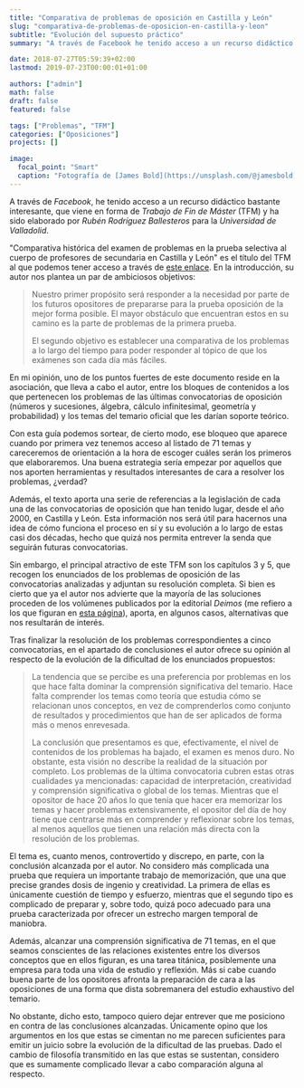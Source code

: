 ```yaml
---
title: "Comparativa de problemas de oposición en Castilla y León"
slug: "comparativa-de-problemas-de-oposicion-en-castilla-y-leon"
subtitle: "Evolución del supuesto práctico"
summary: "A través de Facebook he tenido acceso a un recurso didáctico bastante interesante, que viene en forma de Trabajo de Fin de Máster (TFM) y ha sido elaborado por Rubén Rodríguez Ballesteros para la Universidad de Valladolid."

date: 2018-07-27T05:59:39+02:00
lastmod: 2019-07-23T00:00:01+01:00

authors: ["admin"]
math: false
draft: false
featured: false

tags: ["Problemas", "TFM"]
categories: ["Oposiciones"]
projects: []

image:
  focal_point: "Smart"
  caption: "Fotografía de [James Bold](https://unsplash.com/@jamesbold), disponible en [Unsplash](https://unsplash.com/photos/lMQv3xVa8X4)."
---
```


A través de *Facebook*, he tenido acceso a un recurso didáctico bastante interesante, que viene en forma de *Trabajo de Fin de Máster* (TFM) y ha sido elaborado por *Rubén Rodríguez Ballesteros* para la *Universidad de Valladolid*.

"Comparativa histórica del examen de problemas en la prueba selectiva al cuerpo de profesores de secundaria en Castilla y León" es el título del TFM al que podemos tener acceso a través de [este enlace](http://uvadoc.uva.es/handle/10324/26136). En la introducción, su autor nos plantea un par de ambiciosos objetivos:

> Nuestro primer propósito será responder a la necesidad por parte de los futuros opositores de prepararse para la prueba oposición de la mejor forma posible. El mayor obstáculo que encuentran estos en su camino es la parte de problemas de la primera prueba. 
> 
> El segundo objetivo es establecer una comparativa de los problemas a lo largo del tiempo para poder responder al tópico de que los exámenes son cada día más fáciles.

En mi opinión, uno de los puntos fuertes de este documento reside en la asociación, que lleva a cabo el autor, entre los bloques de contenidos a los que pertenecen los problemas de las últimas convocatorias de oposición (números y sucesiones, álgebra, cálculo infinitesimal, geometría y probabilidad) y los temas del temario oficial que les darían soporte teórico.

Con esta guía podemos sortear, de cierto modo, ese bloqueo que aparece cuando por primera vez tenemos acceso al listado de 71 temas y careceremos de orientación a la hora de escoger cuáles serán los primeros que elaboraremos. Una buena estrategia sería empezar por aquellos que nos aporten herramientas y resultados interesantes de cara a resolver los problemas, ¿verdad?

Además, el texto aporta una serie de referencias a la legislación de cada una de las convocatorias de oposición que han tenido lugar, desde el año 2000, en Castilla y León. Esta información nos será útil para hacernos una idea de cómo funciona el proceso en sí y su evolución a lo largo de estas casi dos décadas, hecho que quizá nos permita entrever la senda que seguirán futuras convocatorias.

Sin embargo, el principal atractivo de este TFM son los capítulos 3 y 5, que recogen los enunciados de los problemas de oposición de las convocatorias analizadas y adjuntan su resolución completa. Si bien es cierto que ya el autor nos advierte que la mayoría de las soluciones proceden de los volúmenes publicados por la editorial *Deimos* (me refiero a los que figuran en [esta página](http://www.academiadeimos.es/?page_id=1025)), aporta, en algunos casos, alternativas que nos resultarán de interés.

Tras finalizar la resolución de los problemas correspondientes a cinco convocatorias, en el apartado de conclusiones el autor ofrece su opinión al respecto de la evolución de la dificultad de los enunciados propuestos:

> La tendencia que se percibe es una preferencia por problemas en los que hace falta dominar la comprensión significativa del temario. Hace falta comprender los temas como teoría que estudia cómo se relacionan unos conceptos, en vez de comprenderlos como conjunto de resultados y procedimientos que han de ser aplicados de forma más o menos enrevesada.
> 
> La conclusión que presentamos es que, efectivamente, el nivel de contenidos de los problemas ha bajado, el examen es menos duro. No obstante, esta visión no describe la realidad de la situación por completo. Los problemas de la última convocatoria cubren estas otras cualidades ya mencionadas: capacidad de interpretación, creatividad y comprensión significativa o global de los temas. Mientras que el opositor de hace 20 años lo que tenía que hacer era memorizar los temas y hacer problemas extensivamente, el opositor del día de hoy tiene que centrarse más en comprender y reflexionar sobre los temas, al menos aquellos que tienen una relación más directa con la resolución de los problemas.

El tema es, cuanto menos, controvertido y discrepo, en parte, con la conclusión alcanzada por el autor. No considero más complicada una prueba que requiera un importante trabajo de memorización, que una que precise grandes dosis de ingenio y creatividad. La primera de ellas es únicamente cuestión de tiempo y esfuerzo, mientras que el segundo tipo es complicado de preparar y, sobre todo, quizá poco adecuado para una prueba caracterizada por ofrecer un estrecho margen temporal de maniobra.

Además, alcanzar una comprensión significativa de 71 temas, en el que seamos conscientes de las relaciones existentes entre los diversos conceptos que en ellos figuran, es una tarea titánica, posiblemente una empresa para toda una vida de estudio y reflexión. Más si cabe cuando buena parte de los opositores afronta la preparación de cara a las oposiciones de una forma que dista sobremanera del estudio exhaustivo del temario.

No obstante, dicho esto, tampoco quiero dejar entrever que me posiciono en contra de las conclusiones alcanzadas. Únicamente opino que los argumentos en los que estas se cimentan no me parecen suficientes para emitir un juicio sobre la evolución de la dificultad de las pruebas. Dado el cambio de filosofía transmitido en las que estas se sustentan, considero que es sumamente complicado llevar a cabo comparación alguna al respecto.
